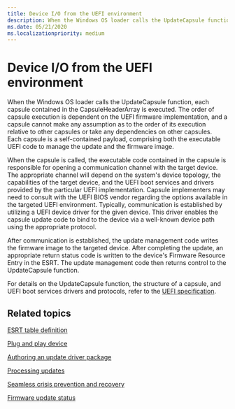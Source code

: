 ```yaml
---
title: Device I/O from the UEFI environment
description: When the Windows OS loader calls the UpdateCapsule function, each capsule contained in the CapsuleHeaderArray is executed.
ms.date: 05/21/2020
ms.localizationpriority: medium
---
```


# Device I/O from the UEFI environment

When the Windows OS loader calls the UpdateCapsule function, each capsule contained in the CapsuleHeaderArray is executed. The order of capsule execution is dependent on the UEFI firmware implementation, and a capsule cannot make any assumption as to the order of its execution relative to other capsules or take any dependencies on other capsules. Each capsule is a self-contained payload, comprising both the executable UEFI code to manage the update and the firmware image.

When the capsule is called, the executable code contained in the capsule is responsible for opening a communication channel with the target device. The appropriate channel will depend on the system's device topology, the capabilities of the target device, and the UEFI boot services and drivers provided by the particular UEFI implementation. Capsule implementers may need to consult with the UEFI BIOS vendor regarding the options available in the targeted UEFI environment. Typically, communication is established by utilizing a UEFI device driver for the given device. This driver enables the capsule update code to bind to the device via a well-known device path using the appropriate protocol.

After communication is established, the update management code writes the firmware image to the targeted device. After completing the update, an appropriate return status code is written to the device's Firmware Resource Entry in the ESRT. The update management code then returns control to the UpdateCapsule function.

For details on the UpdateCapsule function, the structure of a capsule, and UEFI boot services drivers and protocols, refer to the [UEFI specification](https://uefi.org/specifications).

## Related topics

[ESRT table definition](esrt-table-definition.md)  

[Plug and play device](plug-and-play-device.md)  

[Authoring an update driver package](authoring-an-update-driver-package.md)  

[Processing updates](processing-updates.md)

[Seamless crisis prevention and recovery](seamless-crisis-prevention-and-recovery.md)

[Firmware update status](firmware-update-status.md)  
